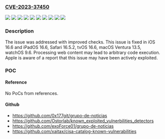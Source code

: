 ### [CVE-2023-37450](https://cve.mitre.org/cgi-bin/cvename.cgi?name=CVE-2023-37450)
![](https://img.shields.io/static/v1?label=Product&message=Safari&color=blue)
![](https://img.shields.io/static/v1?label=Product&message=iOS%20and%20iPadOS&color=blue)
![](https://img.shields.io/static/v1?label=Product&message=macOS&color=blue)
![](https://img.shields.io/static/v1?label=Product&message=tvOS&color=blue)
![](https://img.shields.io/static/v1?label=Product&message=watchOS&color=blue)
![](https://img.shields.io/static/v1?label=Version&message=unspecified%3C%2013.5%20&color=brighgreen)
![](https://img.shields.io/static/v1?label=Version&message=unspecified%3C%2016.5%20&color=brighgreen)
![](https://img.shields.io/static/v1?label=Version&message=unspecified%3C%2016.6%20&color=brighgreen)
![](https://img.shields.io/static/v1?label=Version&message=unspecified%3C%209.6%20&color=brighgreen)
![](https://img.shields.io/static/v1?label=Vulnerability&message=Processing%20web%20content%20may%20lead%20to%20arbitrary%20code%20execution.%20Apple%20is%20aware%20of%20a%20report%20that%20this%20issue%20may%20have%20been%20actively%20exploited.&color=brighgreen)

### Description

The issue was addressed with improved checks. This issue is fixed in iOS 16.6 and iPadOS 16.6, Safari 16.5.2, tvOS 16.6, macOS Ventura 13.5, watchOS 9.6. Processing web content may lead to arbitrary code execution. Apple is aware of a report that this issue may have been actively exploited.

### POC

#### Reference
No PoCs from references.

#### Github
- https://github.com/0x177git/grupo-de-noticias
- https://github.com/Ostorlab/known_exploited_vulnerbilities_detectors
- https://github.com/exoForce01/grupo-de-noticias
- https://github.com/xaitax/cisa-catalog-known-vulnerabilities

